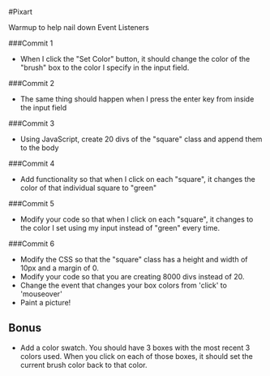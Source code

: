#Pixart

Warmup to help nail down Event Listeners

###Commit 1

* When I click the "Set Color" button, it should change the color of the "brush" box to the color I specify in the input field.

###Commit 2

* The same thing should happen when I press the enter key from inside the input field

###Commit 3

* Using JavaScript, create 20 divs of the "square" class and append them to the body

###Commit 4

* Add functionality so that when I click on each "square", it changes the color of that individual square to "green"

###Commit 5

* Modify your code so that when I click on each "square", it changes to the color I set using my input instead of "green" every time.

###Commit 6

* Modify the CSS so that the "square" class has a height and width of 10px and a margin of 0.
* Modify your code so that you are creating 8000 divs instead of 20.
* Change the event that changes your box colors from 'click' to 'mouseover'
* Paint a picture!

## Bonus

* Add a color swatch. You should have 3 boxes with the most recent 3 colors used. When you click on each of those boxes, it should set the current brush color back to that color.
